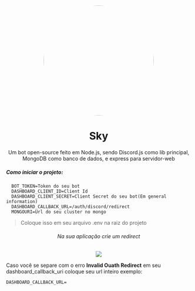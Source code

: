 <div align="center">
  <img src="https://cdn.glitch.com/3e9304e0-23b6-4d34-8ca4-92f7ba536183%2Fhyoukakk.jpg?v=1602441076647" width="300" style="border-radius: 50%;"">
</div>
<h1 align="center">Sky</h1>

<p align="center">
  Um bot open-source feito em Node.js, sendo Discord.js como lib principal, MongoDB como banco de dados, e express para servidor-web
</p>
<h5>Como iniciar o projeto:</h5>

```
  BOT_TOKEN=Token do seu bot
  DASHBOARD_CLIENT_ID=Client Id
  DASHBOARD_CLIENT_SECRET=Client Secret do seu bot(Em general information)
  DASHBOARD_CALLBACK_URL=/auth/discord/redirect
  MONGOURI=Url do seu cluster no mongo

```
>Coloque isso em seu arquivo .env na raiz do projeto

<div align="center">
  <h6>Na sua aplicação crie um redirect</h6>
  <img src="https://media.discordapp.net/attachments/754154558631968778/771538584528224286/unknown.png?width=905&height=533" ">
</div>

Caso você se separe com o erro **Invalid Ouath Redirect** em seu dashboard_callback_uri coloque seu url inteiro exemplo:
```
DASHBOARD_CALLBACK_URL=
```
